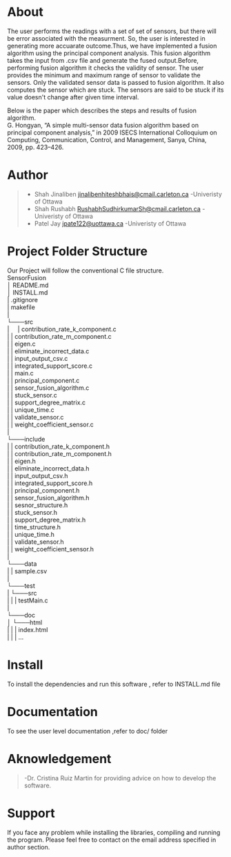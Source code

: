 # About
The user performs the readings with a set of set of sensors, but there will be error associated with the measurment.
So, the user is interested in generating more accuarate outcome.Thus, we have implemented a fusion algorithm using the principal component analysis.
This fusion algorithm takes the input from .csv file and generate the fused output.Before, performing fusion algorithm it checks the validity of sensor.
The user provides the minimum and maximum range of sensor to validate the sensors. Only the validated sensor data is passed to fusion algorithm.
It also computes the sensor which are stuck. The sensors are said to be stuck if its value doesn't change after given time interval.

Below is the paper which describes the steps and results of fusion algorithm.<br>
G. Hongyan, “A simple multi-sensor data fusion algorithm based on principal component analysis,” in 2009 ISECS International Colloquium on Computing, Communication, Control, and Management, Sanya, China, 2009, pp. 423–426.

# Author
> - Shah Jinaliben <jinalibenhiteshbhais@cmail.carleton.ca> -Univeristy of Ottawa
> - Shah Rushabh <RushabhSudhirkumarSh@cmail.carleton.ca> -Univeristy of Ottawa
> - Patel Jay <jpate122@uottawa.ca> -Univeristy of Ottawa

# Project Folder Structure
Our Project will follow the conventional C file structure.<br>
SensorFusion<br>
│  README.md<br>
│   INSTALL.md<br>
|   .gitignore<br>
|   makefile<br>
|<br>
└───src<br>
|   &nbsp;&nbsp;&nbsp;&nbsp;|   contribution_rate_k_component.c<br>
|   |   contribution_rate_m_component.c<br>
|   |   eigen.c<br>
|   |   eliminate_incorrect_data.c<br>
|   |   input_output_csv.c<br>
|   |   integrated_support_score.c<br>
|   |	main.c<br>
|	|	principal_component.c<br>
|	|	sensor_fusion_algorithm.c<br>
|	|	stuck_sensor.c<br>
|	|	support_degree_matrix.c<br>
|	|	unique_time.c<br>
|	|	validate_sensor.c<br>
|	|	weight_coefficient_sensor.c<br>
|<br>
└───include<br>
|   |   contribution_rate_k_component.h<br>
|   |   contribution_rate_m_component.h<br>
|   |   eigen.h<br>
|   |   eliminate_incorrect_data.h<br>
|   |   input_output_csv.h<br>
|   |   integrated_support_score.h<br>
|	|	principal_component.h<br>
|	|	sensor_fusion_algorithm.h<br>
|	|	sesnor_structure.h<br>
|	|	stuck_sensor.h<br>
|	|	support_degree_matrix.h<br>
|	|	time_structure.h<br>
|	|	unique_time.h<br>
|	|	validate_sensor.h<br>
|	|	weight_coefficient_sensor.h<br>
|<br>
└───data<br>
|   |   sample.csv<br>
|<br>
└───test<br>
|	└───src<br>
|	|	|	testMain.c<br>
|<br>
└───doc<br>
│   └───html<br>
|   |   |	index.html<br>
|	|	|	...<br>


# Install
To install the dependencies and run this software , refer to INSTALL.md file

# Documentation
To see the user level documentation ,refer to doc/ folder

# Aknowledgement
> -Dr. Cristina Ruiz Martin for providing advice on how to develop the software.

# Support
If you face any problem while installing the libraries, compiling and running the program.
Please feel free to contact on the email address specified in author section.